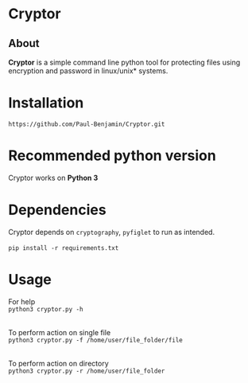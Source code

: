 # Cryptor
## About 

**Cryptor** is a simple command line python tool for protecting files using encryption and password in linux/unix* systems.

# Installation
`https://github.com/Paul-Benjamin/Cryptor.git`

# Recommended python version
Cryptor works on **Python 3**

# Dependencies
Cryptor depends on `cryptography`, `pyfiglet` to run as intended.<br>
<br>
`pip install -r requirements.txt`

# Usage
For help <br>
`python3 cryptor.py -h` 

<br>To perform action on single file <br>
`python3 cryptor.py -f /home/user/file_folder/file` <br>

<br>To perform action on directory <br>
`python3 cryptor.py -r /home/user/file_folder` <br>
